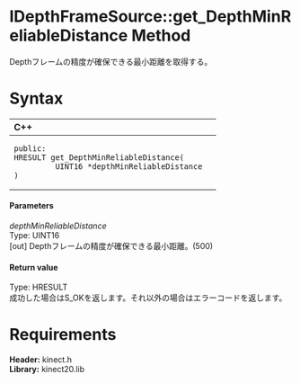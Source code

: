 IDepthFrameSource::get\_DepthMinReliableDistance Method  
=======================================================  

Depthフレームの精度が確保できる最小距離を取得する。 <span id="syntaxSection"></span>

Syntax  
======  

<table>
<colgroup>
<col width="100%" />
</colgroup>
<thead>
<tr class="header">
<th align="left">C++</th>
</tr>
</thead>
<tbody>
<tr class="odd">
<td align="left"><pre><code>public:  
HRESULT get_DepthMinReliableDistance(  
         UINT16 *depthMinReliableDistance  
)</code></pre></td>
</tr>
</tbody>
</table>

<span id="ID4EG"></span>
#### Parameters  

*depthMinReliableDistance*    
Type: UINT16  
[out] Depthフレームの精度が確保できる最小距離。(500)  

<span id="ID4EP"></span>
#### Return value  

Type: HRESULT  
成功した場合はS\_OKを返します。それ以外の場合はエラーコードを返します。  

<span id="requirements"></span>

Requirements  
============  

**Header:** kinect.h  
**Library:** kinect20.lib  



<!--Please do not edit the data in the comment block below.-->
<!--
TOCTitle : get_DepthMinReliableDistance Method
RLTitle : IDepthFrameSource::get_DepthMinReliableDistance Method
KeywordK : get_DepthMinReliableDistance method
KeywordK : IDepthFrameSource::get_DepthMinReliableDistance method
KeywordF : IDepthFrameSource::get_DepthMinReliableDistance
KeywordF : get_DepthMinReliableDistance
KeywordF : Microsoft.Kinect.kinect.IDepthFrameSource.get_DepthMinReliableDistance(UINT16@)
KeywordA : M:Microsoft.Kinect.kinect.IDepthFrameSource.get_DepthMinReliableDistance(UINT16@)
AssetID : M:Microsoft.Kinect.kinect.IDepthFrameSource.get_DepthMinReliableDistance(UINT16@)
Locale : en-us
CommunityContent : 1
APIType : Managed
APILocation : 
APIName : Microsoft.Kinect.kinect.IDepthFrameSource::get_DepthMinReliableDistance
TargetOS : Windows
TopicType : kbSyntax
DevLang : C++
DocSet : K4Wv2
ProjType : K4Wv2Proj
Technology : Kinect for Windows
Product : Kinect for Windows SDK v2
productversion : 20
-->
